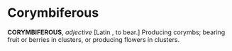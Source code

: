 # Corymbiferous

**CORYMBIFEROUS**, _adjective_ \[Latin , to bear.\] Producing corymbs; bearing fruit or berries in clusters, or producing flowers in clusters.
